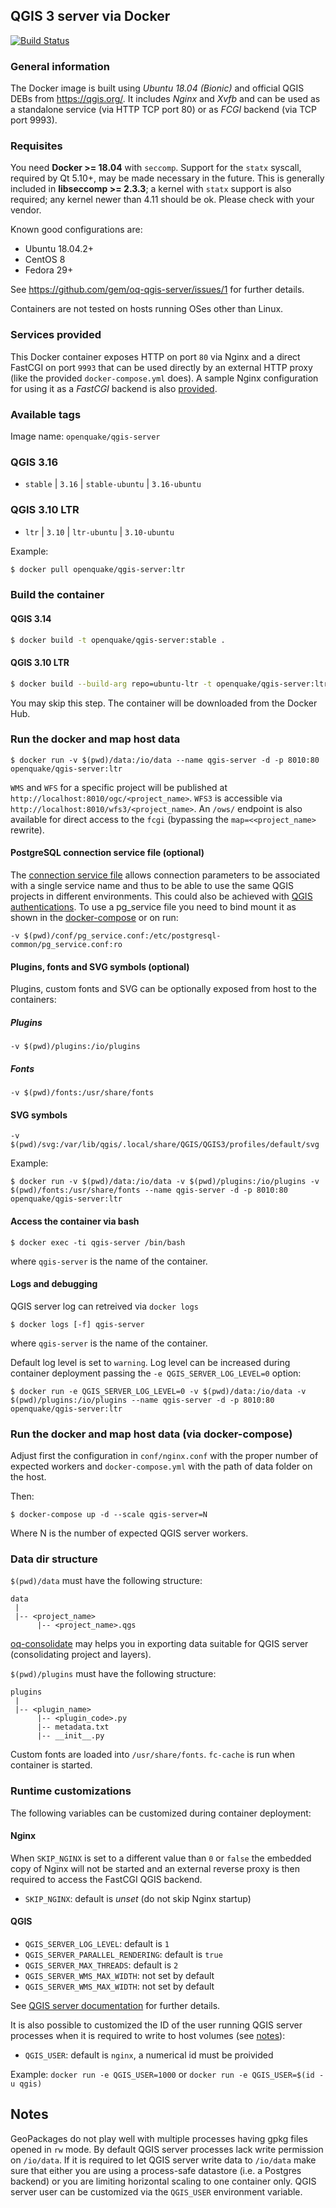 ## QGIS 3 server via Docker

[![Build Status](https://travis-ci.org/gem/oq-qgis-server.svg?branch=master)](https://travis-ci.org/gem/oq-qgis-server)

### General information

The Docker image is built using *Ubuntu 18.04 (Bionic)* and official QGIS DEBs from https://qgis.org/.
It includes *Nginx* and *Xvfb* and can be used as a standalone service (via HTTP TCP port 80) or as *FCGI* backend (via TCP port 9993).

### Requisites

You need **Docker >= 18.04** with `seccomp`. Support for the `statx` syscall, required by Qt 5.10+, may be made necessary in the future. This is generally included in **libseccomp >= 2.3.3**;
a kernel with `statx` support is also required; any kernel newer than 4.11 should be ok. Please check with your vendor.

Known good configurations are:
- Ubuntu 18.04.2+
- CentOS 8
- Fedora 29+

See https://github.com/gem/oq-qgis-server/issues/1 for further details.

Containers are not tested on hosts running OSes other than Linux.

### Services provided

This Docker container exposes HTTP on port `80` via Nginx and a direct FastCGI on port `9993` that can be used directly by an external HTTP proxy (like the provided `docker-compose.yml` does).
A sample Nginx configuration for using it as a *FastCGI* backend is also [provided](conf/nginx-fcgi-sample.conf).

### Available tags

Image name: `openquake/qgis-server`

### QGIS 3.16
- `stable` | `3.16` | `stable-ubuntu` | `3.16-ubuntu`

### QGIS 3.10 LTR
- `ltr` | `3.10` | `ltr-ubuntu` | `3.10-ubuntu`

Example:

```bash
$ docker pull openquake/qgis-server:ltr
```

### Build the container

#### QGIS 3.14

```bash
$ docker build -t openquake/qgis-server:stable .
```

#### QGIS 3.10 LTR

```bash
$ docker build --build-arg repo=ubuntu-ltr -t openquake/qgis-server:ltr .
```

You may skip this step. The container will be downloaded from the Docker Hub.

### Run the docker and map host data

```
$ docker run -v $(pwd)/data:/io/data --name qgis-server -d -p 8010:80 openquake/qgis-server:ltr
```

`WMS` and `WFS` for a specific project will be published at `http://localhost:8010/ogc/<project_name>`.
`WFS3` is accessible via `http://localhost:8010/wfs3/<project_name>`.
An `/ows/` endpoint is also available for direct access to the `fcgi` (bypassing the `map=<<project_name>` rewrite).


#### PostgreSQL connection service file (optional)

The [connection service file](https://www.postgresql.org/docs/12/libpq-pgservice.html) allows connection parameters to be associated with a single service name and thus to be able to use the same QGIS projects in different environments. This could also be achieved with [QGIS authentications](https://docs.qgis.org/3.10/en/docs/user_manual/auth_system/auth_workflows.html#database-authentication).
To use a pg_service file you need to bind mount it as shown in the [docker-compose](docker-compose.yml) or on run:
```
-v $(pwd)/conf/pg_service.conf:/etc/postgresql-common/pg_service.conf:ro
```


#### Plugins, fonts and SVG symbols (optional)

Plugins, custom fonts and SVG can be optionally exposed from host to the containers:

##### Plugins

```
-v $(pwd)/plugins:/io/plugins
```

##### Fonts

```
-v $(pwd)/fonts:/usr/share/fonts
```

#### SVG symbols

```
-v $(pwd)/svg:/var/lib/qgis/.local/share/QGIS/QGIS3/profiles/default/svg
```

Example:
```
$ docker run -v $(pwd)/data:/io/data -v $(pwd)/plugins:/io/plugins -v $(pwd)/fonts:/usr/share/fonts --name qgis-server -d -p 8010:80 openquake/qgis-server:ltr
```

#### Access the container via bash

```
$ docker exec -ti qgis-server /bin/bash
```

where `qgis-server` is the name of the container.

#### Logs and debugging

QGIS server log can retreived via `docker logs`

```
$ docker logs [-f] qgis-server
```

where `qgis-server` is the name of the container.

Default log level is set to `warning`. Log level can be increased during container deployment passing the `-e QGIS_SERVER_LOG_LEVEL=0` option:

```
$ docker run -e QGIS_SERVER_LOG_LEVEL=0 -v $(pwd)/data:/io/data -v $(pwd)/plugins:/io/plugins --name qgis-server -d -p 8010:80 openquake/qgis-server:ltr
```

### Run the docker and map host data (via docker-compose)

Adjust first the configuration in `conf/nginx.conf` with the proper number of expected workers
and `docker-compose.yml` with the path of data folder on the host.

Then:

```
$ docker-compose up -d --scale qgis-server=N
```

Where N is the number of expected QGIS server workers.


### Data dir structure

`$(pwd)/data` must have the following structure:

```
data 
 |
 |-- <project_name>
      |-- <project_name>.qgs
```

[oq-consolidate](https://github.com/gem/oq-consolidate) may helps you in exporting data suitable for QGIS server (consolidating project and layers).

`$(pwd)/plugins` must have the following structure:

```
plugins
 |
 |-- <plugin_name>
      |-- <plugin_code>.py
      |-- metadata.txt
      |-- __init__.py
```

Custom fonts are loaded into `/usr/share/fonts`. `fc-cache` is run when container is started.

### Runtime customizations

The following variables can be customized during container deployment:

#### Nginx

When `SKIP_NGINX` is set to a different value than `0` or `false` the embedded copy of Nginx will not be started and an external reverse proxy is then required to access the FastCGI QGIS backend.

- `SKIP_NGINX`: default is _unset_ (do not skip Nginx startup)

#### QGIS

- `QGIS_SERVER_LOG_LEVEL`: default is `1`
- `QGIS_SERVER_PARALLEL_RENDERING`: default is `true`
- `QGIS_SERVER_MAX_THREADS`: default is `2`
- `QGIS_SERVER_WMS_MAX_WIDTH`: not set by default
- `QGIS_SERVER_WMS_MAX_WIDTH`: not set by default

See [QGIS server documentation](https://docs.qgis.org/testing/en/docs/server_manual/config.html#environment-variables) for further details.

It is also possible to customized the ID of the user running QGIS server processes when it is required to write to host volumes (see [notes](#notes)):

- `QGIS_USER`: default is `nginx`, a numerical id must be proivided

Example: `docker run -e QGIS_USER=1000` or `docker run -e QGIS_USER=$(id -u qgis)`


## Notes

GeoPackages do not play well with multiple processes having gpkg files opened in `rw` mode. By default QGIS server processes lack write permission on `/io/data`.
If it is required to let QGIS server write data to `/io/data` make sure that either you are using a process-safe datastore (i.e. a Postgres backend) or you are
limiting horizontal scaling to one container only. QGIS server user can be customized via the `QGIS_USER` environment variable.
